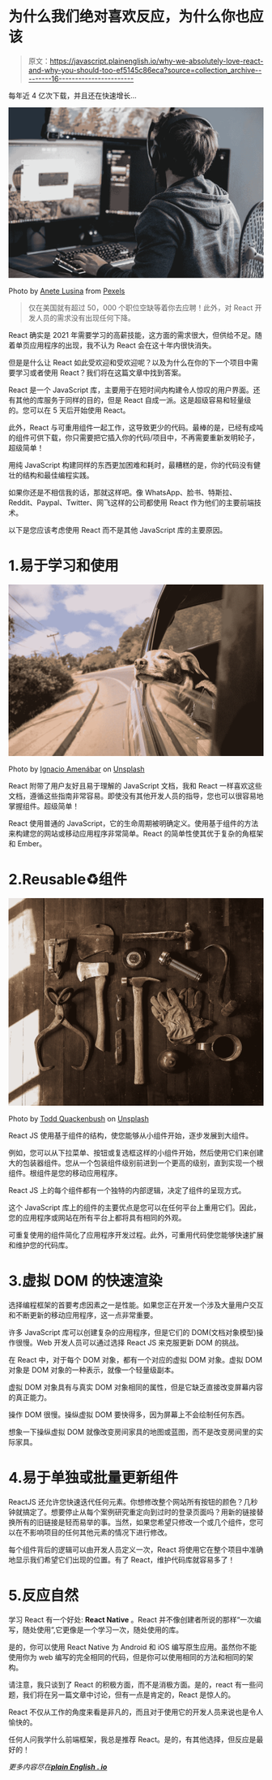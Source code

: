 # 为什么我们绝对喜欢反应，为什么你也应该

> 原文：<https://javascript.plainenglish.io/why-we-absolutely-love-react-and-why-you-should-too-ef5145c86eca?source=collection_archive---------16----------------------->

每年近 4 亿次下载，并且还在快速增长…

![](img/e07090e4402eae43c53a96ee5d21ae05.png)

Photo by [Anete Lusina](https://www.pexels.com/@anete-lusina?utm_content=attributionCopyText&utm_medium=referral&utm_source=pexels) from [Pexels](https://www.pexels.com/photo/unrecognizable-man-working-on-computer-at-home-4792729/?utm_content=attributionCopyText&utm_medium=referral&utm_source=pexels)

> 仅在美国就有超过 50，000 个职位空缺等着你去应聘！此外，对 React 开发人员的需求没有出现任何下降。

React 确实是 2021 年需要学习的高薪技能，这方面的需求很大，但供给不足。随着单页应用程序的出现，我不认为 React 会在这十年内很快消失。

但是是什么让 React 如此受欢迎和受欢迎呢？以及为什么在你的下一个项目中需要学习或者使用 React？我们将在这篇文章中找到答案。

React 是一个 JavaScript 库，主要用于在短时间内构建令人惊叹的用户界面。还有其他的库服务于同样的目的，但是 React 自成一派。这是超级容易和轻量级的。您可以在 5 天后开始使用 React。

此外，React 与可重用组件一起工作，这导致更少的代码。最棒的是，已经有成吨的组件可供下载，你只需要把它插入你的代码/项目中，不再需要重新发明轮子，超级简单！

用纯 JavaScript 构建同样的东西更加困难和耗时，最糟糕的是，你的代码没有健壮的结构和最佳编程实践。

如果你还是不相信我的话，那就这样吧。像 WhatsApp、脸书、特斯拉、Reddit、Paypal、Twitter、网飞这样的公司都使用 React 作为他们的主要前端技术。

以下是您应该考虑使用 React 而不是其他 JavaScript 库的主要原因。

# 1.易于学习和使用

![](img/f7bbc029898ad8322483b080ef3f2364.png)

Photo by [Ignacio Amenábar](https://unsplash.com/@amenabarladrondeguevara?utm_source=medium&utm_medium=referral) on [Unsplash](https://unsplash.com?utm_source=medium&utm_medium=referral)

React 附带了用户友好且易于理解的 JavaScript 文档，我和 React 一样喜欢这些文档，遵循这些指南非常容易。即使没有其他开发人员的指导，您也可以很容易地掌握组件。超级简单！

React 使用普通的 JavaScript，它的生命周期被明确定义。使用基于组件的方法来构建您的网站或移动应用程序非常简单。React 的简单性使其优于复杂的角框架和 Ember。

# 2.Reusable♻组件

![](img/5cfd7a3c2a43f51f221c438c774cf86b.png)

Photo by [Todd Quackenbush](https://unsplash.com/@toddquackenbush?utm_source=medium&utm_medium=referral) on [Unsplash](https://unsplash.com?utm_source=medium&utm_medium=referral)

React JS 使用基于组件的结构，使您能够从小组件开始，逐步发展到大组件。

例如，您可以从下拉菜单、按钮或复选框这样的小组件开始，然后使用它们来创建大的包装器组件。您从一个包装组件级别前进到一个更高的级别，直到实现一个根组件。根组件是您的移动应用程序。

React JS 上的每个组件都有一个独特的内部逻辑，决定了组件的呈现方式。

这个 JavaScript 库上的组件的主要优点是您可以在任何平台上重用它们。因此，您的应用程序或网站在所有平台上都将具有相同的外观。

可重复使用的组件简化了应用程序开发过程。此外，可重用代码使您能够快速扩展和维护您的代码库。

# 3.虚拟 DOM 的快速渲染

选择编程框架的首要考虑因素之一是性能。如果您正在开发一个涉及大量用户交互和不断更新的移动应用程序，这一点非常重要。

许多 JavaScript 库可以创建复杂的应用程序，但是它们的 DOM(文档对象模型)操作很慢。Web 开发人员可以通过选择 React JS 来克服更新 DOM 的挑战。

在 React 中，对于每个 DOM 对象，都有一个对应的虚拟 DOM 对象。虚拟 DOM 对象是 DOM 对象的一种表示，就像一个轻量级副本。

虚拟 DOM 对象具有与真实 DOM 对象相同的属性，但是它缺乏直接改变屏幕内容的真正能力。

操作 DOM 很慢。操纵虚拟 DOM 要快得多，因为屏幕上不会绘制任何东西。

想象一下操纵虚拟 DOM 就像改变房间家具的地图或蓝图，而不是改变房间里的实际家具。

# 4.易于单独或批量更新组件

ReactJS 还允许您快速迭代任何元素。你想修改整个网站所有按钮的颜色？几秒钟就搞定了。想要停止从每个案例研究重定向到过时的登录页面吗？用新的链接替换所有的旧链接是轻而易举的事。当然，如果您希望只修改一个或几个组件，您可以在不影响项目的任何其他元素的情况下进行修改。

每个组件背后的逻辑可以由开发人员定义一次，React 将使用它在整个项目中准确地显示我们希望它们出现的位置。有了 React，维护代码库就容易多了！

# 5.反应自然

学习 React 有一个好处: **React Native** 。React 并不像创建者所说的那样“一次编写，随处使用”,它更像是一个学习一次，随处使用的库。

是的，你可以使用 React Native 为 Android 和 iOS 编写原生应用。虽然你不能使用你为 web 编写的完全相同的代码，但是你可以使用相同的方法和相同的架构。

请注意，我只谈到了 React 的积极方面，而不是消极方面。是的，react 有一些问题，我们将在另一篇文章中讨论，但有一点是肯定的，React 是惊人的。

React 不仅从工作的角度来看是非凡的，而且对于使用它的开发人员来说也是令人愉快的。

任何人问我学什么前端框架，我总是推荐 React。是的，有其他选择，但反应是最好的！

*更多内容尽在*[***plain English . io***](http://plainenglish.io/)